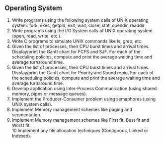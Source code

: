 ## Operating System

1. Write programs using the following system calls of UNIX operating system: fork, exec, getpid, exit, wait, close, stat, opendir, readdir<br>
2. Write programs using the I/O System calls of UNIX operating system (open, read, write, etc.).<br>
3. Write C programs to simulate UNIX commands like ls, grep, etc.<br>
4. Given the list of processes, their CPU burst times and arrival times. Display/print the Gantt chart for FCFS and SJF. For each of the scheduling policies, compute and print the average waiting time and average turnaround time.<br>
5. Given the list of processes, their CPU burst times and arrival times. Display/print the Gantt chart for Priority and Round robin. For each of the scheduling policies, compute and print the average waiting time and average turnaround time.<br>
6. Develop application using Inter-Process Communication (using shared memory, pipes or message queues).<br>
7. Implement the Producer-Consumer problem using semaphores (using UNIX system calls).<br>
8. Implement Memory management schemes like paging and segmentation.<br>
9. Implement Memory management schemes like First fit, Best fit and Worst fit.<br>
10.Implement any file allocation techniques (Contiguous, Linked or Indexed).<br>
